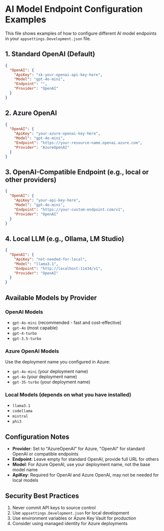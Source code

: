 # AI Model Endpoint Configuration Examples

This file shows examples of how to configure different AI model endpoints in your `appsettings.Development.json` file.

## 1. Standard OpenAI (Default)

```json
{
  "OpenAI": {
    "ApiKey": "sk-your-openai-api-key-here",
    "Model": "gpt-4o-mini",
    "Endpoint": "",
    "Provider": "OpenAI"
  }
}
```

## 2. Azure OpenAI

```json
{
  "OpenAI": {
    "ApiKey": "your-azure-openai-key-here",
    "Model": "gpt-4o-mini",
    "Endpoint": "https://your-resource-name.openai.azure.com",
    "Provider": "AzureOpenAI"
  }
}
```

## 3. OpenAI-Compatible Endpoint (e.g., local or other providers)

```json
{
  "OpenAI": {
    "ApiKey": "your-api-key-here",
    "Model": "gpt-4o-mini",
    "Endpoint": "https://your-custom-endpoint.com/v1",
    "Provider": "OpenAI"
  }
}
```

## 4. Local LLM (e.g., Ollama, LM Studio)

```json
{
  "OpenAI": {
    "ApiKey": "not-needed-for-local",
    "Model": "llama3.1",
    "Endpoint": "http://localhost:11434/v1",
    "Provider": "OpenAI"
  }
}
```

## Available Models by Provider

### OpenAI Models
- `gpt-4o-mini` (recommended - fast and cost-effective)
- `gpt-4o` (most capable)
- `gpt-4-turbo`
- `gpt-3.5-turbo`

### Azure OpenAI Models
Use the deployment name you configured in Azure:
- `gpt-4o-mini` (your deployment name)
- `gpt-4o` (your deployment name)
- `gpt-35-turbo` (your deployment name)

### Local Models (depends on what you have installed)
- `llama3.1`
- `codellama`
- `mistral`
- `phi3`

## Configuration Notes

- **Provider**: Set to "AzureOpenAI" for Azure, "OpenAI" for standard OpenAI or compatible endpoints
- **Endpoint**: Leave empty for standard OpenAI, provide full URL for others
- **Model**: For Azure OpenAI, use your deployment name, not the base model name
- **ApiKey**: Required for OpenAI and Azure OpenAI, may not be needed for local models

## Security Best Practices

1. Never commit API keys to source control
2. Use `appsettings.Development.json` for local development
3. Use environment variables or Azure Key Vault for production
4. Consider using managed identity for Azure deployments
